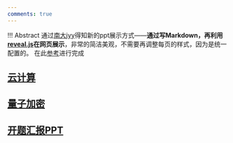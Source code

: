```yaml
---
comments: true
---
```


!!! Abstract
    通过[南大jyy](https://jyywiki.cn/)得知新的ppt展示方式——**通过写Markdown，再利用[reveal.js](https://revealjs.com/markdown/)在网页展示**，非常的简洁美观，不需要再调整每页的样式，因为是统一配置的。 在此[参考](https://github.com/zweix123/jyyslide-md)进行完成

## [云计算](./cloud/dist/index.html)

## [量子加密](./encry/dist/index.html)

## [开题汇报PPT](./encry/dist/index.html)